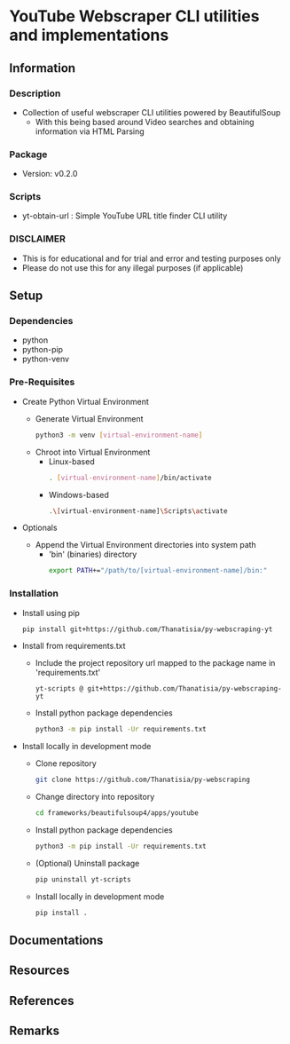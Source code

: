 YouTube Webscraper CLI utilities and implementations
====================================================

## Information
### Description
- Collection of useful webscraper CLI utilities powered by BeautifulSoup
    + With this being based around Video searches and obtaining information via HTML Parsing

### Package
+ Version: v0.2.0

### Scripts
+ yt-obtain-url : Simple YouTube URL title finder CLI utility

### DISCLAIMER
+ This is for educational and for trial and error and testing purposes only
+ Please do not use this for any illegal purposes (if applicable)

## Setup
### Dependencies
+ python
+ python-pip
+ python-venv

### Pre-Requisites
- Create Python Virtual Environment
    - Generate Virtual Environment
        ```bash
        python3 -m venv [virtual-environment-name]
        ```
    - Chroot into Virtual Environment
        - Linux-based
            ```bash
            . [virtual-environment-name]/bin/activate
            ```
        - Windows-based
            ```bash
            .\[virtual-environment-name]\Scripts\activate
            ```

- Optionals
    - Append the Virtual Environment directories into system path
        - 'bin' (binaries) directory
            ```bash
            export PATH+="/path/to/[virtual-environment-name]/bin:"
            ```

### Installation
- Install using pip
    ```bash
    pip install git+https://github.com/Thanatisia/py-webscraping-yt
    ```

- Install from requirements.txt
    - Include the project repository url mapped to the package name in 'requirements.txt'
        ```
        yt-scripts @ git+https://github.com/Thanatisia/py-webscraping-yt
        ```
    - Install python package dependencies
        ```bash
        python3 -m pip install -Ur requirements.txt
        ```

- Install locally in development mode
    - Clone repository
        ```bash
        git clone https://github.com/Thanatisia/py-webscraping
        ```
    - Change directory into repository
        ```bash
        cd frameworks/beautifulsoup4/apps/youtube
        ```
    - Install python package dependencies
        ```bash
        python3 -m pip install -Ur requirements.txt
        ```
    - (Optional) Uninstall package
        ```bash
        pip uninstall yt-scripts
        ```
    - Install locally in development mode
        ```bash
        pip install .
        ```

## Documentations

## Resources

## References

## Remarks

